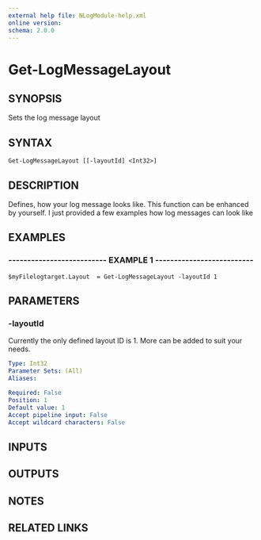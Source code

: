 ```yaml
---
external help file: NLogModule-help.xml
online version: 
schema: 2.0.0
---
```


# Get-LogMessageLayout
## SYNOPSIS
Sets the log message layout

## SYNTAX

```
Get-LogMessageLayout [[-layoutId] <Int32>]
```

## DESCRIPTION
Defines, how your log message looks like.
This function can be enhanced by yourself.
I just provided a few examples how log messages can look like

## EXAMPLES

### -------------------------- EXAMPLE 1 --------------------------
```
$myFilelogtarget.Layout  = Get-LogMessageLayout -layoutId 1
```

## PARAMETERS

### -layoutId
Currently the only defined layout ID is 1.
More can be added to suit your needs.

```yaml
Type: Int32
Parameter Sets: (All)
Aliases: 

Required: False
Position: 1
Default value: 1
Accept pipeline input: False
Accept wildcard characters: False
```

## INPUTS

## OUTPUTS

## NOTES

## RELATED LINKS

